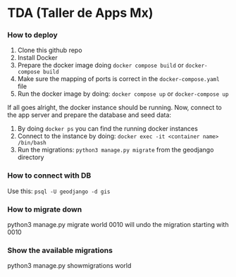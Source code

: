 # TDA (Taller de Apps Mx)

### How to deploy

1. Clone this github repo
2. Install Docker
3. Prepare the docker image doing `docker compose build` or `docker-compose build`
4. Make sure the mapping of ports is correct in the `docker-compose.yaml` file
5. Run the docker image by doing: `docker compose up` or `docker-compose up`

If all goes alright, the docker instance should be running. Now, connect to the app server and prepare the database and seed data:

1. By doing `docker ps` you can find the running docker instances
2. Connect to the instance by doing: `docker exec -it <container name> /bin/bash`
3. Run the migrations: `python3 manage.py migrate` from the geodjango directory

### How to connect with DB

Use this: `psql -U geodjango -d gis`

### How to migrate down

python3 manage.py migrate world 0010 will undo the migration starting with 0010

### Show the available migrations

python3 manage.py showmigrations world